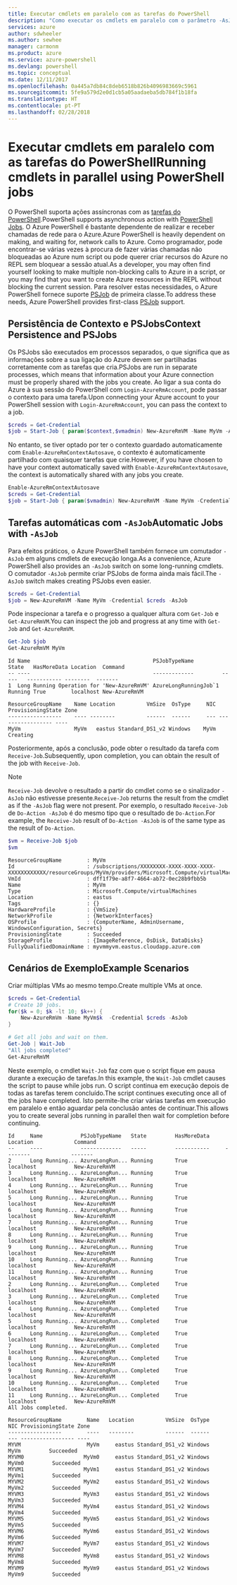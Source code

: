 ```yaml
---
title: Executar cmdlets em paralelo com as tarefas do PowerShell
description: "Como executar os cmdlets em paralelo com o parâmetro -AsJob."
services: azure
author: sdwheeler
ms.author: sewhee
manager: carmonm
ms.product: azure
ms.service: azure-powershell
ms.devlang: powershell
ms.topic: conceptual
ms.date: 12/11/2017
ms.openlocfilehash: 0a445a7db84c8deb6518b826b4096983669c5961
ms.sourcegitcommit: 5fe9a579d2e0d1cb5a05aadaeba5db784f1b18fa
ms.translationtype: HT
ms.contentlocale: pt-PT
ms.lasthandoff: 02/28/2018
---
```

# <a name="running-cmdlets-in-parallel-using-powershell-jobs"></a><span data-ttu-id="08b7e-103">Executar cmdlets em paralelo com as tarefas do PowerShell</span><span class="sxs-lookup"><span data-stu-id="08b7e-103">Running cmdlets in parallel using PowerShell jobs</span></span>

<span data-ttu-id="08b7e-104">O PowerShell suporta ações assíncronas com as [tarefas do PowerShell](/powershell/module/microsoft.powershell.core/about/about_jobs).</span><span class="sxs-lookup"><span data-stu-id="08b7e-104">PowerShell supports asynchronous action with [PowerShell Jobs](/powershell/module/microsoft.powershell.core/about/about_jobs).</span></span>
<span data-ttu-id="08b7e-105">O Azure PowerShell é bastante dependente de realizar e receber chamadas de rede para o Azure.</span><span class="sxs-lookup"><span data-stu-id="08b7e-105">Azure PowerShell is heavily dependent on making, and waiting for, network calls to Azure.</span></span> <span data-ttu-id="08b7e-106">Como programador, pode encontrar-se várias vezes à procura de fazer várias chamadas não bloqueadas ao Azure num script ou pode querer criar recursos do Azure no REPL sem bloquear a sessão atual.</span><span class="sxs-lookup"><span data-stu-id="08b7e-106">As a developer, you may often find yourself looking to make multiple non-blocking calls to Azure in a script, or you may find that you want to create Azure resources in the REPL without blocking the current session.</span></span> <span data-ttu-id="08b7e-107">Para resolver estas necessidades, o Azure PowerShell fornece suporte [PSJob](/powershell/module/microsoft.powershell.core/about/about_jobs) de primeira classe.</span><span class="sxs-lookup"><span data-stu-id="08b7e-107">To address these needs, Azure PowerShell provides first-class [PSJob](/powershell/module/microsoft.powershell.core/about/about_jobs) support.</span></span>

## <a name="context-persistence-and-psjobs"></a><span data-ttu-id="08b7e-108">Persistência de Contexto e PSJobs</span><span class="sxs-lookup"><span data-stu-id="08b7e-108">Context Persistence and PSJobs</span></span>

<span data-ttu-id="08b7e-109">Os PSJobs são executados em processos separados, o que significa que as informações sobre a sua ligação do Azure devem ser partilhadas corretamente com as tarefas que cria.</span><span class="sxs-lookup"><span data-stu-id="08b7e-109">PSJobs are run in separate processes, which means that information about your Azure connection must be properly shared with the jobs you create.</span></span> <span data-ttu-id="08b7e-110">Ao ligar a sua conta do Azure à sua sessão do PowerShell com `Login-AzureRmAccount`, pode passar o contexto para uma tarefa.</span><span class="sxs-lookup"><span data-stu-id="08b7e-110">Upon connecting your Azure account to your PowerShell session with `Login-AzureRmAccount`, you can pass the context to a job.</span></span>

```powershell
$creds = Get-Credential
$job = Start-Job { param($context,$vmadmin) New-AzureRmVM -Name MyVm -AzureRmContext $context -Credential $vmadmin} -Arguments (Get-AzureRmContext),$creds
```

<span data-ttu-id="08b7e-111">No entanto, se tiver optado por ter o contexto guardado automaticamente com `Enable-AzureRmContextAutosave`, o contexto é automaticamente partilhado com quaisquer tarefas que crie.</span><span class="sxs-lookup"><span data-stu-id="08b7e-111">However, if you have chosen to have your context automatically saved with `Enable-AzureRmContextAutosave`, the context is automatically shared with any jobs you create.</span></span>

```powershell
Enable-AzureRmContextAutosave
$creds = Get-Credential
$job = Start-Job { param($vmadmin) New-AzureRmVM -Name MyVm -Credential $vmadmin} -Arguments $creds
```

## <a name="automatic-jobs-with--asjob"></a><span data-ttu-id="08b7e-112">Tarefas automáticas com `-AsJob`</span><span class="sxs-lookup"><span data-stu-id="08b7e-112">Automatic Jobs with `-AsJob`</span></span>

<span data-ttu-id="08b7e-113">Para efeitos práticos, o Azure PowerShell também fornece um comutador `-AsJob` em alguns cmdlets de execução longa.</span><span class="sxs-lookup"><span data-stu-id="08b7e-113">As a convenience, Azure PowerShell also provides an `-AsJob` switch on some long-running cmdlets.</span></span>
<span data-ttu-id="08b7e-114">O comutador `-AsJob` permite criar PSJobs de forma ainda mais fácil.</span><span class="sxs-lookup"><span data-stu-id="08b7e-114">The `-AsJob` switch makes creating PSJobs even easier.</span></span>

```powershell
$creds = Get-Credential
$job = New-AzureRmVM -Name MyVm -Credential $creds -AsJob
```

<span data-ttu-id="08b7e-115">Pode inspecionar a tarefa e o progresso a qualquer altura com `Get-Job` e `Get-AzureRmVM`.</span><span class="sxs-lookup"><span data-stu-id="08b7e-115">You can inspect the job and progress at any time with `Get-Job` and `Get-AzureRmVM`.</span></span>

```powershell
Get-Job $job
Get-AzureRmVM MyVm
```

```Output
Id Name                                       PSJobTypeName         State   HasMoreData Location  Command
-- ----                                       -------------         -----   ----------- --------  -------
1  Long Running Operation for 'New-AzureRmVM' AzureLongRunningJob`1 Running True        localhost New-AzureRmVM

ResourceGroupName    Name Location          VmSize  OsType     NIC ProvisioningState Zone
-----------------    ---- --------          ------  ------     --- ----------------- ----
MyVm                 MyVm   eastus Standard_DS1_v2 Windows    MyVm          Creating
```

<span data-ttu-id="08b7e-116">Posteriormente, após a conclusão, pode obter o resultado da tarefa com `Receive-Job`.</span><span class="sxs-lookup"><span data-stu-id="08b7e-116">Subsequently, upon completion, you can obtain the result of the job with `Receive-Job`.</span></span>

> [!NOTE]
> <span data-ttu-id="08b7e-117">`Receive-Job` devolve o resultado a partir do cmdlet como se o sinalizador `-AsJob` não estivesse presente.</span><span class="sxs-lookup"><span data-stu-id="08b7e-117">`Receive-Job` returns the result from the cmdlet as if the `-AsJob` flag were not present.</span></span>
> <span data-ttu-id="08b7e-118">Por exemplo, o resultado `Receive-Job` de `Do-Action -AsJob` é do mesmo tipo que o resultado de `Do-Action`.</span><span class="sxs-lookup"><span data-stu-id="08b7e-118">For example, the `Receive-Job` result of `Do-Action -AsJob` is of the same type as the result of `Do-Action`.</span></span>

```powershell
$vm = Receive-Job $job
$vm
```

```Output
ResourceGroupName        : MyVm
Id                       : /subscriptions/XXXXXXXX-XXXX-XXXX-XXXX-XXXXXXXXXXXX/resourceGroups/MyVm/providers/Microsoft.Compute/virtualMachines/MyVm
VmId                     : dff1f79e-a8f7-4664-ab72-0ec28b9fbb5b
Name                     : MyVm
Type                     : Microsoft.Compute/virtualMachines
Location                 : eastus
Tags                     : {}
HardwareProfile          : {VmSize}
NetworkProfile           : {NetworkInterfaces}
OSProfile                : {ComputerName, AdminUsername, WindowsConfiguration, Secrets}
ProvisioningState        : Succeeded
StorageProfile           : {ImageReference, OsDisk, DataDisks}
FullyQualifiedDomainName : myvmmyvm.eastus.cloudapp.azure.com
```

## <a name="example-scenarios"></a><span data-ttu-id="08b7e-119">Cenários de Exemplo</span><span class="sxs-lookup"><span data-stu-id="08b7e-119">Example Scenarios</span></span>

<span data-ttu-id="08b7e-120">Criar múltiplas VMs ao mesmo tempo.</span><span class="sxs-lookup"><span data-stu-id="08b7e-120">Create multiple VMs at once.</span></span>

```powershell
$creds = Get-Credential
# Create 10 jobs.
for($k = 0; $k -lt 10; $k++) {
    New-AzureRmVm -Name MyVm$k  -Credential $creds -AsJob
}

# Get all jobs and wait on them.
Get-Job | Wait-Job
"All jobs completed"
Get-AzureRmVM
```

<span data-ttu-id="08b7e-121">Neste exemplo, o cmdlet `Wait-Job` faz com que o script fique em pausa durante a execução de tarefas.</span><span class="sxs-lookup"><span data-stu-id="08b7e-121">In this example, the `Wait-Job` cmdlet causes the script to pause while jobs run.</span></span> <span data-ttu-id="08b7e-122">O script continua em execução depois de todas as tarefas terem concluído.</span><span class="sxs-lookup"><span data-stu-id="08b7e-122">The script continues executing once all of the jobs have completed.</span></span> <span data-ttu-id="08b7e-123">Isto permite-lhe criar várias tarefas em execução em paralelo e então aguardar pela conclusão antes de continuar.</span><span class="sxs-lookup"><span data-stu-id="08b7e-123">This allows you to create several jobs running in parallel then wait for completion before continuing.</span></span>

```Output
Id     Name            PSJobTypeName   State         HasMoreData     Location             Command
--     ----            -------------   -----         -----------     --------             -------
2      Long Running... AzureLongRun... Running       True            localhost            New-AzureRmVM
3      Long Running... AzureLongRun... Running       True            localhost            New-AzureRmVM
4      Long Running... AzureLongRun... Running       True            localhost            New-AzureRmVM
5      Long Running... AzureLongRun... Running       True            localhost            New-AzureRmVM
6      Long Running... AzureLongRun... Running       True            localhost            New-AzureRmVM
7      Long Running... AzureLongRun... Running       True            localhost            New-AzureRmVM
8      Long Running... AzureLongRun... Running       True            localhost            New-AzureRmVM
9      Long Running... AzureLongRun... Running       True            localhost            New-AzureRmVM
10     Long Running... AzureLongRun... Running       True            localhost            New-AzureRmVM
11     Long Running... AzureLongRun... Running       True            localhost            New-AzureRmVM
2      Long Running... AzureLongRun... Completed     True            localhost            New-AzureRmVM
3      Long Running... AzureLongRun... Completed     True            localhost            New-AzureRmVM
4      Long Running... AzureLongRun... Completed     True            localhost            New-AzureRmVM
5      Long Running... AzureLongRun... Completed     True            localhost            New-AzureRmVM
6      Long Running... AzureLongRun... Completed     True            localhost            New-AzureRmVM
7      Long Running... AzureLongRun... Completed     True            localhost            New-AzureRmVM
8      Long Running... AzureLongRun... Completed     True            localhost            New-AzureRmVM
9      Long Running... AzureLongRun... Completed     True            localhost            New-AzureRmVM
10     Long Running... AzureLongRun... Completed     True            localhost            New-AzureRmVM
11     Long Running... AzureLongRun... Completed     True            localhost            New-AzureRmVM
All Jobs completed.

ResourceGroupName        Name   Location          VmSize  OsType           NIC ProvisioningState Zone
-----------------        ----   --------          ------  ------           --- ----------------- ----
MYVM                     MyVm     eastus Standard_DS1_v2 Windows          MyVm         Succeeded
MYVM0                   MyVm0     eastus Standard_DS1_v2 Windows         MyVm0         Succeeded
MYVM1                   MyVm1     eastus Standard_DS1_v2 Windows         MyVm1         Succeeded
MYVM2                   MyVm2     eastus Standard_DS1_v2 Windows         MyVm2         Succeeded
MYVM3                   MyVm3     eastus Standard_DS1_v2 Windows         MyVm3         Succeeded
MYVM4                   MyVm4     eastus Standard_DS1_v2 Windows         MyVm4         Succeeded
MYVM5                   MyVm5     eastus Standard_DS1_v2 Windows         MyVm5         Succeeded
MYVM6                   MyVm6     eastus Standard_DS1_v2 Windows         MyVm6         Succeeded
MYVM7                   MyVm7     eastus Standard_DS1_v2 Windows         MyVm7         Succeeded
MYVM8                   MyVm8     eastus Standard_DS1_v2 Windows         MyVm8         Succeeded
MYVM9                   MyVm9     eastus Standard_DS1_v2 Windows         MyVm9         Succeeded
```
